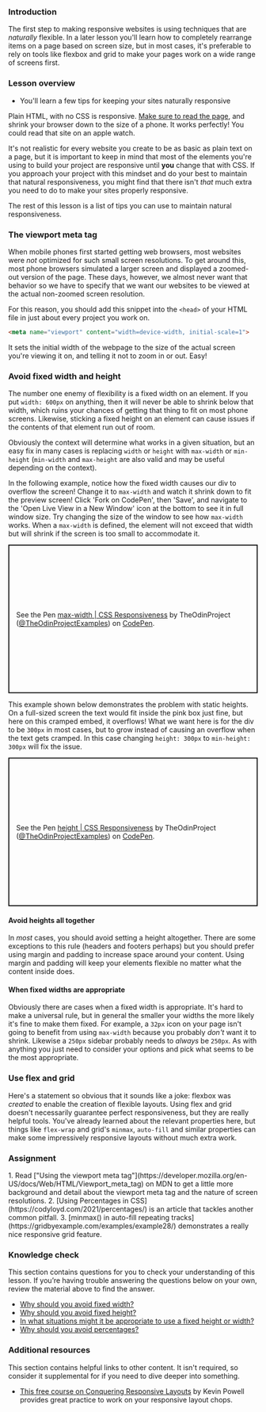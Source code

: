 ### Introduction

The first step to making responsive websites is using techniques that are *naturally* flexible. In a later lesson you'll learn how to completely rearrange items on a page based on screen size, but in most cases, it's preferable to rely on tools like flexbox and grid to make your pages work on a wide range of screens first.

### Lesson overview

- You'll learn a few tips for keeping your sites naturally responsive

Plain HTML, with no CSS is responsive. [Make sure to read the page](https://codyloyd.github.io/responsive-html/), and shrink your browser down to the size of a phone. It works perfectly! You could read that site on an apple watch.

It's not realistic for every website you create to be as basic as plain text on a page, but it is important to keep in mind that most of the elements you're using to build your project are responsive until **you** change that with CSS. If you approach your project with this mindset and do your best to maintain that natural responsiveness, you might find that there isn't *that* much extra you need to do to make your sites properly responsive.

The rest of this lesson is a list of tips you can use to maintain natural responsiveness.

### The viewport meta tag

When mobile phones first started getting web browsers, most websites were *not* optimized for such small screen resolutions. To get around this, most phone browsers simulated a larger screen and displayed a zoomed-out version of the page. These days, however, we almost never want that behavior so we have to specify that we want our websites to be viewed at the actual non-zoomed screen resolution.

For this reason, you should add this snippet into the `<head>` of your HTML file in just about every project you work on.

```html
<meta name="viewport" content="width=device-width, initial-scale=1">
```

It sets the initial width of the webpage to the size of the actual screen you're viewing it on, and telling it not to zoom in or out. Easy!

### Avoid fixed width and height

The number one enemy of flexibility is a fixed width on an element. If you put `width: 600px` on anything, then it will never be able to shrink below that width, which ruins your chances of getting that thing to fit on most phone screens. Likewise, sticking a fixed height on an element can cause issues if the contents of that element run out of room.

Obviously the context will determine what works in a given situation, but an easy fix in many cases is replacing `width` or `height` with `max-width` or `min-height` (`min-width` and `max-height` are also valid and may be useful depending on the context).

In the following example, notice how the <span id='fixed-width'>fixed width</span> causes our div to overflow the screen! Change it to `max-width` and watch it shrink down to fit the preview screen! Click 'Fork on CodePen', then 'Save', and navigate to the 'Open Live View in a New Window' icon at the bottom to see it in full window size. Try changing the size of the window to see how `max-width` works. When a `max-width` is defined, the element will not exceed that width but will shrink if the screen is too small to accommodate it.

<p class="codepen" data-height="300" data-theme-id="dark" data-default-tab="css,result" data-slug-hash="GRMpreM" data-editable="true" data-user="TheOdinProjectExamples" style="height: 300px; box-sizing: border-box; display: flex; align-items: center; justify-content: center; border: 2px solid; margin: 1em 0; padding: 1em;">
  <span>See the Pen <a href="https://codepen.io/TheOdinProjectExamples/pen/GRMpreM">
  max-width | CSS Responsiveness</a> by TheOdinProject (<a href="https://codepen.io/TheOdinProjectExamples">@TheOdinProjectExamples</a>)
  on <a href="https://codepen.io">CodePen</a>.</span>
</p>
<script async src="https://cpwebassets.codepen.io/assets/embed/ei.js"></script>

This example shown below demonstrates the problem with <span id='fixed-height'>static heights.</span> On a full-sized screen the text would fit inside the pink box just fine, but here on this cramped embed, it overflows! What we want here is for the div to be `300px` in most cases, but to grow instead of causing an overflow when the text gets cramped. In this case changing `height: 300px` to `min-height: 300px` will fix the issue.

<p class="codepen" data-height="300" data-theme-id="dark" data-default-tab="css,result" data-slug-hash="qBjxVYg" data-editable="true" data-user="TheOdinProjectExamples" style="height: 300px; box-sizing: border-box; display: flex; align-items: center; justify-content: center; border: 2px solid; margin: 1em 0; padding: 1em;">
  <span>See the Pen <a href="https://codepen.io/TheOdinProjectExamples/pen/qBjxVYg">
  height | CSS Responsiveness</a> by TheOdinProject (<a href="https://codepen.io/TheOdinProjectExamples">@TheOdinProjectExamples</a>)
  on <a href="https://codepen.io">CodePen</a>.</span>
</p>
<script async src="https://cpwebassets.codepen.io/assets/embed/ei.js"></script>

#### Avoid heights all together

In *most* cases, you should avoid setting a height altogether. There are some exceptions to this rule (headers and footers perhaps) but you should prefer using margin and padding to increase space around your content. Using margin and padding will keep your elements flexible no matter what the content inside does.

#### When fixed widths are appropriate

Obviously there are cases when a fixed width is appropriate. It's hard to make a universal rule, but in general the smaller your widths the more likely it's fine to make them fixed. For example, a `32px` icon on your page isn't going to benefit from using `max-width` because you probably *don't* want it to shrink. Likewise a `250px` sidebar probably needs to *always* be `250px`. As with anything you just need to consider your options and pick what seems to be the most appropriate.

### Use flex and grid

Here's a statement so obvious that it sounds like a joke: flexbox was *created* to enable the creation of flexible layouts. Using flex and grid doesn't necessarily guarantee perfect responsiveness, but they are really helpful tools. You've already learned about the relevant properties here, but things like `flex-wrap` and grid's `minmax`, `auto-fill` and similar properties can make some impressively responsive layouts without much extra work.

### Assignment

<div class="lesson-content__panel" markdown="1">
1. Read ["Using the viewport meta tag"](https://developer.mozilla.org/en-US/docs/Web/HTML/Viewport_meta_tag) on MDN to get a little more background and detail about the viewport meta tag and the nature of screen resolutions.
2. [Using Percentages in CSS](https://codyloyd.com/2021/percentages/) is an article that tackles another common pitfall.
3. [minmax() in auto-fill repeating tracks](https://gridbyexample.com/examples/example28/) demonstrates a really nice responsive grid feature.
</div>

### Knowledge check

This section contains questions for you to check your understanding of this lesson. If you’re having trouble answering the questions below on your own, review the material above to find the answer.

- [Why should you avoid fixed width?](#fixed-width)
- [Why should you avoid fixed height?](#fixed-height)
- [In what situations might it be appropriate to use a fixed height or width?](#when-fixed-widths-are-appropriate)
- [Why should you avoid percentages?](https://codyloyd.com/2021/percentages/)

### Additional resources

This section contains helpful links to other content. It isn't required, so consider it supplemental for if you need to dive deeper into something.

-  [This free course on Conquering Responsive Layouts](https://courses.kevinpowell.co/conquering-responsive-layouts) by Kevin Powell provides great practice to work on your responsive layout chops. 

